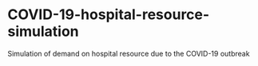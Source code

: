 # COVID-19-hospital-resource-simulation
Simulation of demand on hospital resource due to the COVID-19 outbreak
